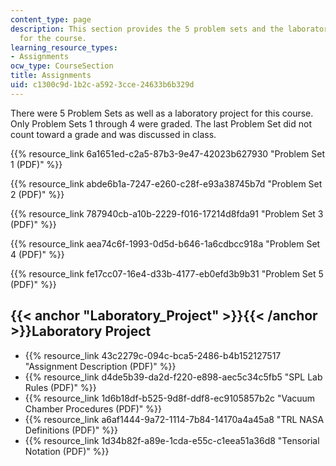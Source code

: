```yaml
---
content_type: page
description: This section provides the 5 problem sets and the laboratory project assigned
  for the course.
learning_resource_types:
- Assignments
ocw_type: CourseSection
title: Assignments
uid: c1300c9d-1b2c-a592-3cce-24633b6b329d
---
```


There were 5 Problem Sets as well as a laboratory project for this course. Only Problem Sets 1 through 4 were graded. The last Problem Set did not count toward a grade and was discussed in class.

{{% resource_link 6a1651ed-c2a5-87b3-9e47-42023b627930 "Problem Set 1 (PDF)" %}}

{{% resource_link abde6b1a-7247-e260-c28f-e93a38745b7d "Problem Set 2 (PDF)" %}}

{{% resource_link 787940cb-a10b-2229-f016-17214d8fda91 "Problem Set 3 (PDF)" %}}

{{% resource_link aea74c6f-1993-0d5d-b646-1a6cdbcc918a "Problem Set 4 (PDF)" %}}

{{% resource_link fe17cc07-16e4-d33b-4177-eb0efd3b9b31 "Problem Set 5 (PDF)" %}}

{{< anchor "Laboratory_Project" >}}{{< /anchor >}}Laboratory Project
--------------------------------------------------------------------

*   {{% resource_link 43c2279c-094c-bca5-2486-b4b152127517 "Assignment Description (PDF)" %}}
*   {{% resource_link d4de5b39-da2d-f220-e898-aec5c34c5fb5 "SPL Lab Rules (PDF)" %}}
*   {{% resource_link 1d6b18df-b525-9d8f-ddf8-ec9105857b2c "Vacuum Chamber Procedures (PDF)" %}}
*   {{% resource_link a6af1444-9a72-1114-7b84-14170a4a45a8 "TRL NASA Definitions (PDF)" %}}
*   {{% resource_link 1d34b82f-a89e-1cda-e55c-c1eea51a36d8 "Tensorial Notation (PDF)" %}}